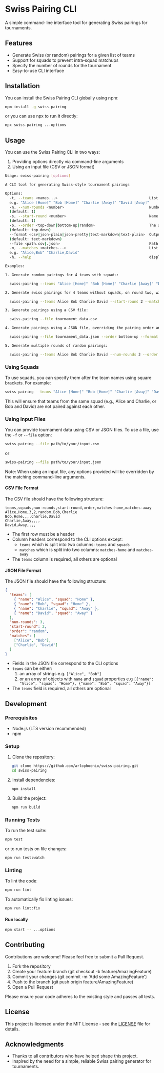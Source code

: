 # Swiss Pairing CLI

A simple command-line interface tool for generating Swiss pairings for tournaments.

## Features

- Generate Swiss (or random) pairings for a given list of teams
- Support for squads to prevent intra-squad matchups
- Specify the number of rounds for the tournament
- Easy-to-use CLI interface

## Installation

You can install the Swiss Pairing CLI globally using npm:

```bash
npm install -g swiss-pairing
```

or you can use npx to run it directly:

```bash
npx swiss-pairing ...options
```

## Usage

You can use the Swiss Pairing CLI in two ways:

1. Providing options directly via command-line arguments
2. Using an input file (CSV or JSON format)

<!-- CLI_USAGE_START -->

```bash
Usage: swiss-pairing [options]

A CLI tool for generating Swiss-style tournament pairings

Options:
  -t, --teams <names...>                                          List of team names in order from top standing to bottom, with optional squad in square brackets
  e.g. "Alice [Home]" "Bob [Home]" "Charlie [Away]" "David [Away]"
  -n, --num-rounds <number>                                       Number of rounds to generate
  (default: 1)
  -s, --start-round <number>                                      Name the generated rounds starting with this number
  (default: 1)
  -o, --order <top-down|bottom-up|random>                         The sequence in which teams should be paired
  (default: top-down)
  --format <csv|json-plain|json-pretty|text-markdown|text-plain>  Output format
  (default: text-markdown)
  --file <path.csv|.json>                                         Path to input file. Options provided via cli override file contents
  -m, --matches <matches...>                                      List of pairs of team names that have already played against each other
  e.g. "Alice,Bob" "Charlie,David"
  -h, --help                                                      display help for command

Examples:

1. Generate random pairings for 4 teams with squads:

  swiss-pairing --teams "Alice [Home]" "Bob [Home]" "Charlie [Away]" "David [Away]" --order random

2. Generate swiss pairings for 4 teams without squads, on round two, with round one matches already played:

  swiss-pairing --teams Alice Bob Charlie David --start-round 2 --matches "Alice,Bob" "Charlie,David"

3. Generate pairings using a CSV file:

  swiss-pairing --file tournament_data.csv

4. Generate pairings using a JSON file, overriding the pairing order and the output format:

  swiss-pairing --file tournament_data.json --order bottom-up --format json-pretty

5. Generate multiple rounds of random pairings:

  swiss-pairing --teams Alice Bob Charlie David --num-rounds 3 --order random
```

<!-- CLI_USAGE_END -->

### Using Squads

To use squads, you can specify them after the team names using square brackets. For example:

```bash
swiss-pairing --teams "Alice [Home]" "Bob [Home]" "Charlie [Away]" "David [Away]"
```

This will ensure that teams from the same squad (e.g., Alice and Charlie, or Bob and David) are not paired against each other.

### Using Input Files

You can provide tournament data using CSV or JSON files. To use a file, use the `-f` or `--file` option:

```bash
swiss-pairing --file path/to/your/input.csv
```

or

```bash
swiss-pairing --file path/to/your/input.json
```

Note: When using an input file, any options provided will be overridden by the matching command-line arguments.

#### CSV File Format

The CSV file should have the following structure:

```csv
teams,squads,num-rounds,start-round,order,matches-home,matches-away
Alice,Home,3,2,random,Bob,Charlie
Bob,Home,,,,Charlie,David
Charlie,Away,,,,
David,Away,,,,
```

- The first row must be a header
- Column headers correspond to the CLI options except:
  - `teams` which is split into two columns: `teams` and `squads`
  - `matches` which is split into two columns: `matches-home` and `matches-away`
- The `teams` column is required, all others are optional

#### JSON File Format

The JSON file should have the following structure:

```json
{
  "teams": [
    { "name": "Alice", "squad": "Home" },
    { "name": "Bob", "squad": "Home" },
    { "name": "Charlie", "squad": "Away" },
    { "name": "David", "squad": "Away" }
  ],
  "num-rounds": 3,
  "start-round": 2,
  "order": "random",
  "matches": [
    ["Alice", "Bob"],
    ["Charlie", "David"]
  ]
}
```

- Fields in the JSON file correspond to the CLI options
- `teams` can be either:
  1. an array of strings e.g. `["Alice", "Bob"]`
  2. or an array of objects with `name` and `squad` properties e.g `[{"name": "Alice", "squad": "Home"}, {"name": "Bob", "squad": "Away"}]`
- The `teams` field is required, all others are optional

## Development

### Prerequisites

- Node.js (LTS version recommended)
- npm

### Setup

1. Clone the repository:

```bash
   git clone https://github.com/arlophoenix/swiss-pairing.git
   cd swiss-pairing
```

2. Install dependencies:

```bash
   npm install
```

3. Build the project:

```bash
   npm run build
```

### Running Tests

To run the test suite:

```bash
npm test
```

or to run tests on file changes:

```bash
npm run test:watch
```

### Linting

To lint the code:

```bash
npm run lint
```

To automatically fix linting issues:

```bash
npm run lint:fix
```

#### Run locally

```bash
npm start -- ...options
```

## Contributing

Contributions are welcome! Please feel free to submit a Pull Request.

1. Fork the repository
2. Create your feature branch (git checkout -b feature/AmazingFeature)
3. Commit your changes (git commit -m 'Add some AmazingFeature')
4. Push to the branch (git push origin feature/AmazingFeature)
5. Open a Pull Request

Please ensure your code adheres to the existing style and passes all tests.

## License

This project is licensed under the MIT License - see the [LICENSE](LICENSE.md) file for details.

## Acknowledgments

- Thanks to all contributors who have helped shape this project.
- Inspired by the need for a simple, reliable Swiss pairing generator for tournaments.
